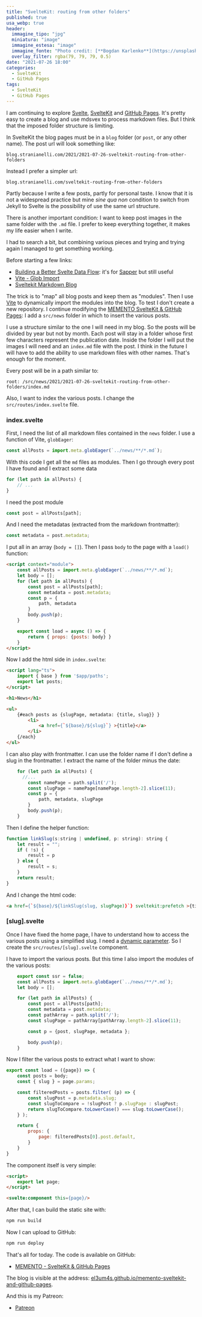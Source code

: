 ```yaml
---
title: "SvelteKit: routing from other folders"
published: true
usa_webp: true
header:
  immagine_tipo: "jpg"
  miniatura: "image"
  immagine_estesa: "image"
  immagine_fonte: "Photo credit: [**Bogdan Karlenko**](https://unsplash.com/@bogdan_karlenko)"
  overlay_filter: rgba(79, 79, 79, 0.5)
date: "2021-07-26 18:00"
categories:
  - SvelteKit
  - GitHub Pages
tags:
  - SvelteKit
  - GitHub Pages
---
```


I am continuing to explore [Svelte](https://svelte.dev/), [SvelteKit](https://kit.svelte.dev/) and [GitHub Pages](https://pages.github.com/). It's pretty easy to create a blog and use mdsvex to process markdown files. But I think that the imposed folder structure is limiting.

In SvelteKit the blog pages must be in a `blog` folder (or `post`, or any other name). The post url will look something like:

```
blog.stranianelli.com/2021/2021-07-26-sveltekit-routing-from-other-folders
```

Instead I prefer a simpler url:

```
blog.stranianelli.com/sveltekit-routing-from-other-folders
```

Partly because I write a few posts, partly for personal taste. I know that it is not a widespread practice but mine _sine qua non_ condition to switch from Jekyll to Svelte is the possibility of use the same url structure.

There is another important condition: I want to keep post images in the same folder with the `.md` file. I prefer to keep everything together, it makes my life easier when I write.

I had to search a bit, but combining various pieces and trying and trying again I managed to get something working.

Before starting a few links:

- [Building a Better Svelte Data Flow](https://www.ryanfiller.com/blog/building-a-better-svelte-data-flow): it's for [Sapper](https://sapper.svelte.dev/) but still useful
- [Vite - Glob Import](https://vitejs.dev/guide/features.html#glob-import)
- [Sveltekit Markdown Blog](https://www.youtube.com/playlist?list=PLm_Qt4aKpfKgonq1zwaCS6kOD-nbOKx7V)


The trick is to "map" all blog posts and keep them as "modules". Then I use [Vite](https://vitejs.dev/) to dynamically import the modules into the blog. To test I don't create a new repository. I continue modifying the [MEMENTO SvelteKit & GitHub Pages](https://github.com/el3um4s/memento-sveltekit-and-github-pages): I add a `src/news` folder in which to insert the various posts.

I use a structure similar to the one I will need in my blog. So the posts will be divided by year but not by month. Each post will stay in a folder whose first few characters represent the publication date. Inside the folder I will put the images I will need and an `index.md` file with the post. I think in the future I will have to add the ability to use markdown files with other names. That's enough for the moment.

Every post will be in a path similar to:

```
root: /src/news/2021/2021-07-26-sveltekit-routing-from-other-folders/index.md
```

Also, I want to index the various posts. I change the `src/routes/index.svelte` file.

### index.svelte

First, I need the list of all markdown files contained in the `news` folder. I use a function of Vite, `globEager`:

```js
const allPosts = import.meta.globEager(`../news/**/*.md`);
```

With this code I get all the `md` files as modules. Then I go through every post I have found and I extract some data

``` js
for (let path in allPosts) {
    // ...
}
```

I need the post module

```js
const post = allPosts[path];
```

And I need the metadatas (extracted from the markdown frontmatter):

```js
const metadata = post.metadata;
```

I put all in an array (`body = []`). Then I pass `body` to the page with a `load()` function:

```html
<script context="module">
    const allPosts = import.meta.globEager(`../news/**/*.md`);
    let body = [];
    for (let path in allPosts) {
        const post = allPosts[path];
        const metadata = post.metadata;
        const p = {
            path, metadata
        }
        body.push(p); 
    }

    export const load = async () => {
        return { props: {posts: body} }
    }
</script>
```

Now I add the html side in `index.svelte`:

```html
<script lang="ts">
    import { base } from '$app/paths';
    export let posts;
</script>

<h1>News</h1>

<ul>
    {#each posts as {slugPage, metadata: {title, slug}} }
        <li>
            <a href={`${base}/${slug}`} >{title}</a>
        </li>
    {/each}
</ul>
```

I can also play with frontmatter. I can use the folder name if I don't define a slug in the frontmatter. I extract the name of the folder minus the date:

```js
    for (let path in allPosts) {
      //...
        const namePage = path.split('/');
        const slugPage = namePage[namePage.length-2].slice(11);
        const p = {
            path, metadata, slugPage
        }
        body.push(p); 
    }
```

Then I define the helper function:

```js
function linkSlug(s:string | undefined, p: string): string {
    let result = "";
    if ( !s) {
        result = p
    } else {
        result = s;
    }
    return result;
}
```

And I change the html code:

```html
<a href={`${base}/${linkSlug(slug, slugPage)}`} sveltekit:prefetch >{title}</a>
```

### [slug].svelte

Once I have fixed the home page, I have to understand how to access the various posts using a simplified slug. I need a [dynamic parameter](https://kit.svelte.dev/docs#routing-pages). So I create the `src/routes/[slug].svelte` component.

I have to import the various posts. But this time I also import the modules of the various posts:

```js
    export const ssr = false;
    const allPosts = import.meta.globEager(`../news/**/*.md`);
    let body = [];

    for (let path in allPosts) {
        const post = allPosts[path];
        const metadata = post.metadata;
        const pathArray = path.split('/');
        const slugPage = pathArray[pathArray.length-2].slice(11);

        const p = {post, slugPage, metadata };

        body.push(p);
    }
```

Now I filter the various posts to extract what I want to show:

```js
export const load = ({page}) => {
    const posts = body;
    const { slug } = page.params;

    const filteredPosts = posts.filter( (p) => {
        const slugPost = p.metadata.slug;
        const slugToCompare = !slugPost ? p.slugPage : slugPost;
        return slugToCompare.toLowerCase() === slug.toLowerCase();
    } );

    return {
        props: {
            page: filteredPosts[0].post.default,
        }
    }
}
```

The component itself is very simple:

```html
<script>
    export let page;
</script>

<svelte:component this={page}/>
```

After that, I can build the static site with:

```bash
npm run build
```

Now I can upload to GitHub:

```bash
npm run deploy
```

That's all for today. The code is available on GitHub:

- [MEMENTO - SvelteKit & GitHub Pages](https://github.com/el3um4s/memento-sveltekit-and-github-pages)

The blog is visible at the address: [el3um4s.github.io/memento-sveltekit-and-github-pages](https://el3um4s.github.io/memento-sveltekit-and-github-pages/).

And this is my Patreon:

- [Patreon](https://www.patreon.com/el3um4s)

